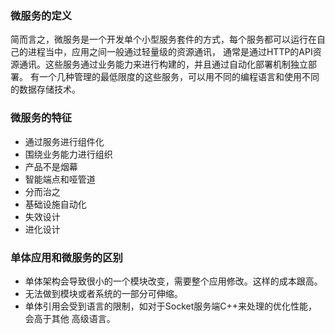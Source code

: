 ### 微服务的定义
简而言之，微服务是一个开发单个小型服务套件的方式，每个服务都可以运行在自己的进程当中，应用之间一般通过轻量级的资源通讯，
通常是通过HTTP的API资源通讯。这些服务通过业务能力来进行构建的，并且通过自动化部署机制独立部署。
有一个几种管理的最低限度的这些服务，可以用不同的编程语言和使用不同的数据存储技术。

### 微服务的特征
* 通过服务进行组件化
* 围绕业务能力进行组织
* 产品不是烟幕
* 智能端点和哑管道
* 分而治之
* 基础设施自动化
* 失效设计
* 进化设计

### 单体应用和微服务的区别
* 单体架构会导致很小的一个模块改变，需要整个应用修改。这样的成本跟高。
* 无法做到模块或者系统的一部分可伸缩。
* 单体引用会受到语言的限制，如对于Socket服务端C++来处理的优化性能，会高于其他
高级语言。
